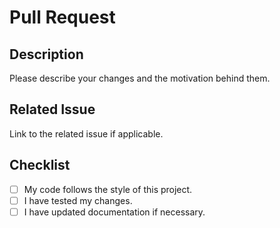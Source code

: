 # Pull Request

## Description

Please describe your changes and the motivation behind them.

## Related Issue

Link to the related issue if applicable.

## Checklist

- [ ] My code follows the style of this project.
- [ ] I have tested my changes.
- [ ] I have updated documentation if necessary.
